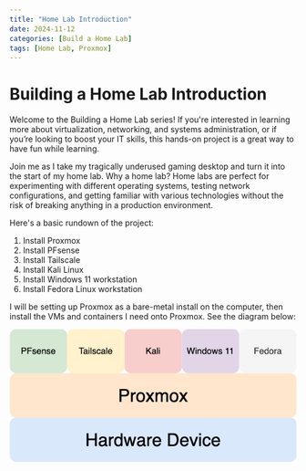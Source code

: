 ```yaml
--- 
title: "Home Lab Introduction"
date: 2024-11-12
categories: [Build a Home Lab]
tags: [Home Lab, Proxmox]
---
```


# Building a Home Lab Introduction

Welcome to the Building a Home Lab series! If you're interested in learning more about virtualization, networking, and systems administration, or if you’re looking to boost your IT skills, this hands-on project is a great way to have fun while learning.

Join me as I take my tragically underused gaming desktop and turn it into the start of my home lab. Why a home lab? Home labs are perfect for experimenting with different operating systems, testing network configurations, and getting familiar with various technologies without the risk of breaking anything in a production environment. 

Here's a basic rundown of the project:

1. Install Proxmox
2. Install PFsense
3. Install Tailscale
4. Install Kali Linux
5. Install Windows 11 workstation
6. Install Fedora Linux workstation

I will be setting up Proxmox as a bare-metal install on the computer, then install the VMs and containers I need onto Proxmox. See the diagram below:

![Proxmox Hypervisor Example Diagram](/assets/images/2024-11-12-Home-Lab-Introduction/Home-Lab-Introduction.png)


